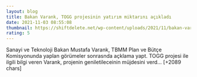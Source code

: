 ```yaml
--- 
layout: blog
title: Bakan Varank, TOGG projesinin yatırım miktarını açıkladı
date: 2021-11-03 08:55:08
thumbnail: https://shiftdelete.net/wp-content/uploads/2021/11/bakan-varank-tan-togg-ile-ilgili-yeni-aciklama.jpg
rating: 5
---
```

Sanayi ve Teknoloji Bakan Mustafa Varank, TBMM Plan ve Bütçe Komisyonunda yaplan görümeler sonrasnda açklama yapt. TOGG projesi ile ilgili bilgi veren Varank, projenin geniletileceinin müjdesini verd… [+2089 chars]
